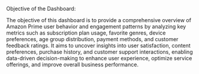 Objective of the Dashboard:

The objective of this dashboard is to provide a comprehensive overview of Amazon Prime user behavior and engagement patterns by analyzing key metrics such as subscription plan usage, favorite genres, device preferences, age group distribution, payment methods, and customer feedback ratings. It aims to uncover insights into user satisfaction, content preferences, purchase history, and customer support interactions, enabling data-driven decision-making to enhance user experience, optimize service offerings, and improve overall business performance.
